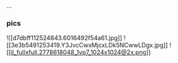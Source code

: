 ...



### pics
![[d7dbff112524843.6016492f54a61.jpg]]
![[3e3b5491253419.Y3JvcCwxMjcxLDk5NCwwLDgx.jpg]]
![[il_fullxfull.2778618048_1vp7_1024x1024@2x.png]]
